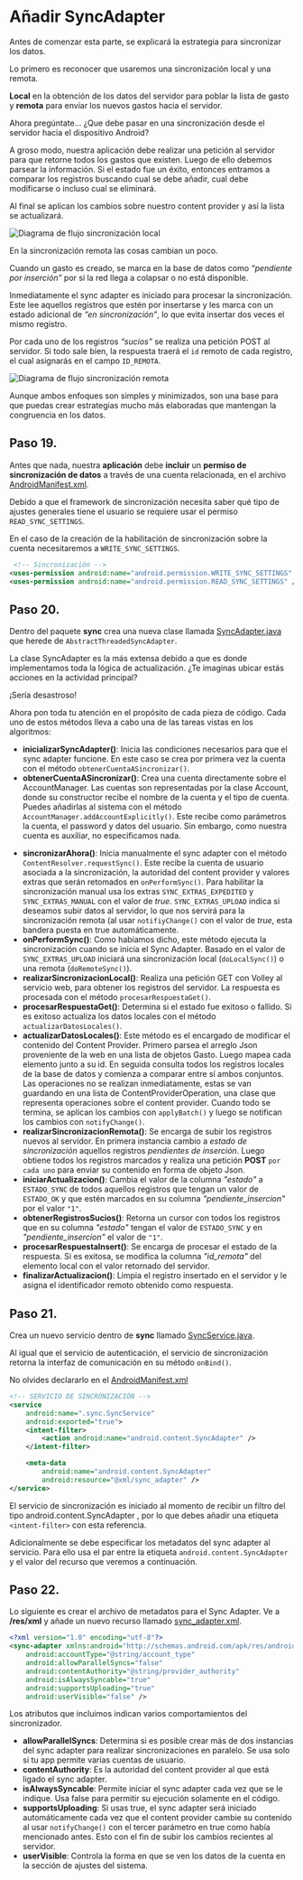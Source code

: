 # Añadir SyncAdapter

Antes de comenzar esta parte, se explicará la estrategia para sincronizar los datos.

Lo primero es reconocer que usaremos una sincronización local y una remota.

**Local** en la obtención de los datos del servidor para poblar la lista de gasto y **remota** para enviar los nuevos gastos hacia el servidor.

Ahora pregúntate… ¿Que debe pasar en una sincronización desde el servidor hacia el dispositivo Android?

A groso modo, nuestra aplicación debe realizar una petición al servidor para que retorne todos los gastos que existen. Luego de ello debemos parsear la información. Si el estado fue un éxito, entonces entramos a comparar los registros buscando cual se debe añadir, cual debe modificarse o incluso cual se eliminará.

Al final se aplican los cambios sobre nuestro content provider y así la lista se actualizará.

![Diagrama de flujo sincronización local](http://www.hermosaprogramacion.com/wp-content/uploads/2015/07/diagrama-de-flujo-sincronizaci%C3%B3n.png)


En la sincronización remota las cosas cambian un poco.

Cuando un gasto es creado, se marca en la base de datos como *“pendiente por inserción”* por si la red llega a colapsar o no está disponible.

Inmediatamente el sync adapter es iniciado para procesar la sincronización. Este lee aquellos registros que estén por insertarse y les marca con un estado adicional de *“en sincronización”*, lo que evita insertar dos veces el mismo registro.

Por cada uno de los registros *“sucios”* se realiza una petición POST al servidor. Si todo sale bien, la respuesta traerá el `id` remoto de cada registro, el cual asignarás en el campo `ID_REMOTA`.

![Diagrama de flujo sincronización remota](http://www.hermosaprogramacion.com/wp-content/uploads/2015/07/diagrama-de-flujo-sincronizacion-remota.png)


Aunque ambos enfoques son simples y minimizados, son una base para que puedas crear estrategias mucho más elaboradas que mantengan la congruencia en los datos.


## Paso 19.
Antes que nada, nuestra **aplicación** debe **incluir** un **permiso de sincronización de datos** a través de una cuenta relacionada, en el archivo [AndroidManifest.xml](../app/src/main/AndroidManifest.xml).

Debido a que el framework de sincronización necesita saber qué tipo de ajustes generales tiene el usuario se requiere usar el permiso `READ_SYNC_SETTINGS`.

En el caso de la creación de la habilitación de sincronización sobre la cuenta necesitaremos a `WRITE_SYNC_SETTINGS`.

```xml 
 <!-- Sincronización -->
<uses-permission android:name="android.permission.WRITE_SYNC_SETTINGS" />
<uses-permission android:name="android.permission.READ_SYNC_SETTINGS" />
```



## Paso 20.
Dentro del paquete **sync** crea una nueva clase llamada [SyncAdapter.java](../app/src/main/java/com/example/jocode/syncandroid/sync/SyncAdapter.java) que herede de `AbstractThreadedSyncAdapter`.

La clase SyncAdapter es la más extensa debido a que es donde implementamos toda la lógica de actualización.
¿Te imaginas ubicar estás acciones en la actividad principal?

¡Sería desastroso!

Ahora pon toda tu atención en el propósito de cada pieza de código. Cada uno de estos métodos lleva a cabo una de las tareas vistas en los algoritmos:


* __inicializarSyncAdapter()__: Inicia las condiciones necesarios para que el sync adapter funcione. En este caso se crea por primera vez la cuenta con el método `obtenerCuentaASincronizar()`.
* __obtenerCuentaASincronizar()__: Crea una cuenta directamente sobre el AccountManager. Las cuentas son representadas por la clase Account, donde su constructor recibe el nombre de la cuenta y el tipo de cuenta. Puedes añadirlas al sistema con el método `AccountManager.addAccountExplicitly()`. Este recibe como parámetros la cuenta, el password y datos del usuario. Sin embargo, como nuestra cuenta es auxiliar, no especificamos nada.
- **sincronizarAhora()**: Inicia manualmente el sync adapter con el método `ContentResolver.requestSync()`. Este recibe la cuenta de usuario asociada a la sincronización, la autoridad del content provider y valores extras que serán retomados en `onPerformSync()`. Para habilitar la sincronización manual usa los extras `SYNC_EXTRAS_EXPEDITED` y `SYNC_EXTRAS_MANUAL` con el valor de *true*. `SYNC_EXTRAS_UPLOAD` indica si deseamos subir datos al servidor, lo que nos servirá para la sincronización remota (al usar `notifiyChange()` con el valor de *true*, esta bandera puesta en true automáticamente.
- **onPerformSync()**: Como habíamos dicho, este método ejecuta la sincronización cuando se inicia el Sync Adapter. Basado en el valor de `SYNC_EXTRAS_UPLOAD` iniciará una sincronización local (`doLocalSync()`) o una remota (`doRemoteSync()`).
- **realizarSincronizacionLocal()**: Realiza una petición GET con Volley al servicio web, para obtener los registros del servidor. La respuesta es procesada con el método `procesarRespuestaGet()`.
- **procesarRespuestaGet()**: Determina si el estado fue exitoso o fallido. Si es exitoso actualiza los datos locales con el método `actualizarDatosLocales()`.
- **actualizarDatosLocales()**: Este método es el encargado de modificar el contenido del Content Provider. Primero parsea el arreglo Json proveniente de la web en una lista de objetos Gasto. Luego mapea cada elemento junto a su id. En seguida consulta todos los registros locales de la base de datos y comienza a comparar entre sí ambos conjuntos. Las operaciones no se realizan inmediatamente, estas se van guardando en una lista de ContentProviderOperation, una clase que representa operaciones sobre el content provider. Cuando todo se termina, se aplican los cambios con `applyBatch()` y luego se notifican los cambios con `notifyChange()`.
- **realizarSincronizacionRemota()**: Se encarga de subir los registros nuevos al servidor. En primera instancia cambio a *estado de sincronización* aquellos registros *pendientes de inserción*. Luego obtiene todos los registros marcados y realiza una petición **POST** `por cada uno` para enviar su contenido en forma de objeto Json.
- **iniciarActualizacion()**: Cambia el valor de la columna *"estado"* a `ESTADO_SYNC` de todos aquellos registros que tengan un valor de `ESTADO_OK` y que estén marcados en su columna *"pendiente_insercion"* por el valor `"1"`.
- **obtenerRegistrosSucios()**: Retorna un cursor con todos los registros que en su columna *"estado"* tengan el valor de `ESTADO_SYNC` y en *"pendiente_insercion"* el valor de `"1"`.
- **procesarRespuestaInsert()**: Se encarga de procesar el estado de la respuesta. Si es exitosa, se modifica la columna *"id_remota"* del elemento local con el valor retornado del servidor.
- **finalizarActualizacion()**: Limpia el registro insertado en el servidor y le asigna el identificador remoto obtenido como respuesta.



## Paso 21.
Crea un nuevo servicio dentro de **sync** llamado [SyncService.java](../app/src/main/java/com/example/jocode/syncandroid/sync/SyncService.java).

Al igual que el servicio de autenticación, el servicio de sincronización retorna la interfaz de comunicación en su método `onBind()`.

No olvides declararlo en el [AndroidManifest.xml](../app/src/main/AndroidManifest.xml)

```xml 
<!-- SERVICIO DE SINCRONIZACIÓN -->
<service
    android:name=".sync.SyncService"
    android:exported="true">
    <intent-filter>
        <action android:name="android.content.SyncAdapter" />
    </intent-filter>

    <meta-data
        android:name="android.content.SyncAdapter"
        android:resource="@xml/sync_adapter" />
</service>
```

El servicio de sincronización es iniciado al momento de recibir un filtro del tipo android.content.SyncAdapter , por lo que debes añadir una etiqueta `<intent-filter>` con esta referencia.

Adicionalmente se debe especificar los metadatos del sync adapter al servicio. Para ello usa el par entre la etiqueta `android.content.SyncAdapter` y el valor del recurso que veremos a continuación.


## Paso 22.
Lo siguiente es crear el archivo de metadatos para el Sync Adapter. Ve a **/res/xml** y añade un nuevo recurso llamado [sync_adapter.xml](../app/src/main/res/xml/sync_adapter.xml).

```xml 
<?xml version="1.0" encoding="utf-8"?>
<sync-adapter xmlns:android="http://schemas.android.com/apk/res/android"
    android:accountType="@string/account_type"
    android:allowParallelSyncs="false"
    android:contentAuthority="@string/provider_authority"
    android:isAlwaysSyncable="true"
    android:supportsUploading="true"
    android:userVisible="false" />
```

Los atributos que incluimos indican varios comportamientos del sincronizador.

- **allowParallelSyncs**: Determina si es posible crear más de dos instancias del sync adapter para realizar sincronizaciones en paralelo. Se usa solo si tu app permite varias cuentas de usuario.
- **contentAuthority**: Es la autoridad del content provider al que está ligado el sync adapter.
- **isAlwaysSyncable**: Permite iniciar el sync adapter cada vez que se le indique. Usa false para permitir su ejecución solamente en el código.
- **supportsUploading**: Si usas true, el sync adapter será iniciado automáticamente cada vez que el content provider cambie su contenido al usar `notifyChange()` con el tercer parámetro en true como había mencionado antes. Esto con el fin de subir los cambios recientes al servidor.
- **userVisible**: Controla la forma en que se ven los datos de la cuenta en la sección de ajustes del sistema.

